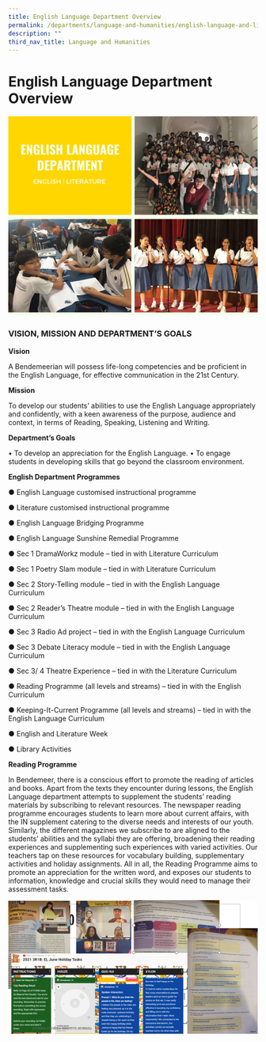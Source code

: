 ```yaml
---
title: English Language Department Overview
permalink: /departments/language-and-humanities/english-language-and-literature/english-language-overview/
description: ""
third_nav_title: Language and Humanities
---
```


# English Language Department Overview

![English Language Department Overview](/images/EL%20D.png)

### VISION, MISSION AND DEPARTMENT’S GOALS

**Vision**

A Bendemeerian will possess life-long competencies and be proficient in the English Language, for effective communication in the 21st Century.

**Mission**

To develop our students’ abilities to use the English Language appropriately and confidently, with a keen awareness of the purpose, audience and context,
in terms of Reading, Speaking, Listening and Writing.


**Department’s Goals**

•     To develop an appreciation for the English Language.
•     To engage students in developing skills that go beyond the classroom environment.

**English Department Programmes**

●	 English Language customised instructional programme

●	Literature customised instructional programme

●	English Language Bridging Programme

●	English Language Sunshine Remedial Programme

●	Sec 1 DramaWorkz module – tied in with Literature Curriculum

●	Sec 1 Poetry Slam module – tied in with Literature Curriculum

●	Sec 2 Story-Telling module – tied in with the English Language Curriculum

●	Sec 2 Reader’s Theatre module – tied in with the English Language Curriculum

●	Sec 3 Radio Ad project – tied in with the English Language Curriculum

●	Sec 3 Debate Literacy module – tied in with the English Language Curriculum

●	Sec 3/ 4 Theatre Experience – tied in with the Literature Curriculum

●	 Reading Programme (all levels and streams) – tied in with the English Curriculum

●	 Keeping-It-Current Programme (all levels and streams) – tied in with the English Language Curriculum

●	English and Literature Week

●	Library Activities
 

**Reading Programme**

In Bendemeer, there is a conscious effort to promote the reading of articles and books. Apart from the texts they encounter during lessons, the English Language department attempts to supplement the students’ reading materials by subscribing to relevant resources. The newspaper reading programme encourages students to learn more about current affairs, with the IN supplement catering to the diverse needs and interests of our youth. Similarly, the different magazines we subscribe to are aligned to the students’ abilities and the syllabi they are offering, broadening their reading experiences and supplementing such experiences with varied activities. Our teachers tap on these resources for vocabulary building, supplementary activities and holiday assignments. All in all, the Reading Programme aims to promote an appreciation for the written word, and exposes our students to information, knowledge and crucial skills they would need to manage their assessment tasks.

![English Language Department Overview](/images/ELD2.png)